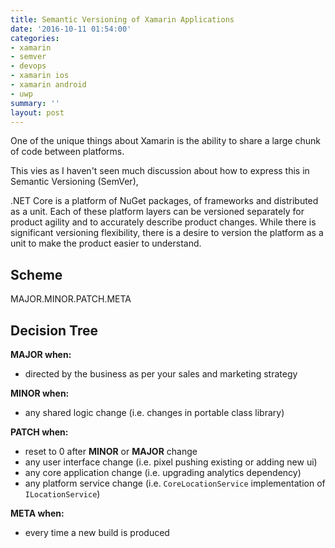 ```yaml
---
title: Semantic Versioning of Xamarin Applications
date: '2016-10-11 01:54:00'
categories:
- xamarin
- semver
- devops
- xamarin ios
- xamarin android
- uwp
summary: ''
layout: post
---
```

One of the unique things about Xamarin is the ability to share a large chunk of code between platforms. 

This vies as I haven't seen much discussion about how to express this in Semantic Versioning (SemVer), 

.NET Core is a platform of NuGet packages, of frameworks and distributed as a unit. Each of these platform layers can be versioned separately for product agility and to accurately describe product changes. While there is significant versioning flexibility, there is a desire to version the platform as a unit to make the product easier to understand.

## Scheme

MAJOR.MINOR.PATCH.META

## Decision Tree

**MAJOR when:**

- directed by the business as per your sales and marketing strategy

**MINOR when:**

- any shared logic change (i.e. changes in portable class library)

**PATCH when:**

- reset to 0 after **MINOR** or **MAJOR** change
- any user interface change (i.e. pixel pushing existing or adding new ui)
- any core application change (i.e. upgrading analytics dependency) 
- any platform service change (i.e. `CoreLocationService` implementation of `ILocationService`)

**META when:**

- every time a new build is produced